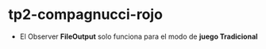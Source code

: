 # tp2-compagnucci-rojo

- El Observer **FileOutput** solo funciona para el modo de **juego Tradicional**